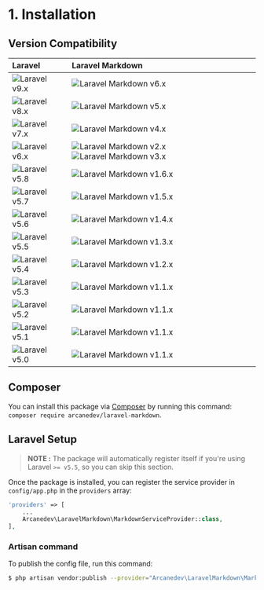 # 1. Installation

## Version Compatibility

| Laravel                      | Laravel Markdown                                                                              |
|:-----------------------------|:----------------------------------------------------------------------------------------------|
| ![Laravel v9.x][laravel_9_x] | ![Laravel Markdown v6.x][laravel_markdown_6_x]                                                |
| ![Laravel v8.x][laravel_8_x] | ![Laravel Markdown v5.x][laravel_markdown_5_x]                                                |
| ![Laravel v7.x][laravel_7_x] | ![Laravel Markdown v4.x][laravel_markdown_4_x]                                                |
| ![Laravel v6.x][laravel_6_x] | ![Laravel Markdown v2.x][laravel_markdown_2_x] ![Laravel Markdown v3.x][laravel_markdown_3_x] |
| ![Laravel v5.8][laravel_5_8] | ![Laravel Markdown v1.6.x][laravel_markdown_1_6_x]                                            |
| ![Laravel v5.7][laravel_5_7] | ![Laravel Markdown v1.5.x][laravel_markdown_1_5_x]                                            |
| ![Laravel v5.6][laravel_5_6] | ![Laravel Markdown v1.4.x][laravel_markdown_1_4_x]                                            |
| ![Laravel v5.5][laravel_5_5] | ![Laravel Markdown v1.3.x][laravel_markdown_1_3_x]                                            |
| ![Laravel v5.4][laravel_5_4] | ![Laravel Markdown v1.2.x][laravel_markdown_1_2_x]                                            |
| ![Laravel v5.3][laravel_5_3] | ![Laravel Markdown v1.1.x][laravel_markdown_1_1_x]                                            |
| ![Laravel v5.2][laravel_5_2] | ![Laravel Markdown v1.1.x][laravel_markdown_1_1_x]                                            |
| ![Laravel v5.1][laravel_5_1] | ![Laravel Markdown v1.1.x][laravel_markdown_1_1_x]                                            |
| ![Laravel v5.0][laravel_5_0] | ![Laravel Markdown v1.1.x][laravel_markdown_1_1_x]                                            |

[laravel_9_x]:  https://img.shields.io/badge/version-9.x-blue.svg?style=flat-square "Laravel v9.x"
[laravel_8_x]:  https://img.shields.io/badge/version-8.x-blue.svg?style=flat-square "Laravel v8.x"
[laravel_7_x]:  https://img.shields.io/badge/version-7.x-blue.svg?style=flat-square "Laravel v7.x"
[laravel_6_x]:  https://img.shields.io/badge/version-6.x-blue.svg?style=flat-square "Laravel v6.x"
[laravel_5_8]:  https://img.shields.io/badge/version-5.8-blue.svg?style=flat-square "Laravel v5.8"
[laravel_5_7]:  https://img.shields.io/badge/version-5.7-blue.svg?style=flat-square "Laravel v5.7"
[laravel_5_6]:  https://img.shields.io/badge/version-5.6-blue.svg?style=flat-square "Laravel v5.6"
[laravel_5_5]:  https://img.shields.io/badge/version-5.5-blue.svg?style=flat-square "Laravel v5.5"
[laravel_5_4]:  https://img.shields.io/badge/version-5.4-blue.svg?style=flat-square "Laravel v5.4"
[laravel_5_3]:  https://img.shields.io/badge/version-5.3-blue.svg?style=flat-square "Laravel v5.3"
[laravel_5_2]:  https://img.shields.io/badge/version-5.2-blue.svg?style=flat-square "Laravel v5.2"
[laravel_5_1]:  https://img.shields.io/badge/version-5.1-blue.svg?style=flat-square "Laravel v5.1"
[laravel_5_0]:  https://img.shields.io/badge/version-5.0-blue.svg?style=flat-square "Laravel v5.0"

[laravel_markdown_6_x]:   https://img.shields.io/badge/version-6.x-blue.svg?style=flat-square "Laravel Markdown v6.x"
[laravel_markdown_5_x]:   https://img.shields.io/badge/version-5.x-blue.svg?style=flat-square "Laravel Markdown v5.x"
[laravel_markdown_4_x]:   https://img.shields.io/badge/version-4.x-blue.svg?style=flat-square "Laravel Markdown v4.x"
[laravel_markdown_3_x]:   https://img.shields.io/badge/version-3.x-blue.svg?style=flat-square "Laravel Markdown v3.x"
[laravel_markdown_2_x]:   https://img.shields.io/badge/version-2.x-blue.svg?style=flat-square "Laravel Markdown v2.x"
[laravel_markdown_1_6_x]: https://img.shields.io/badge/version-1.6.x-blue.svg?style=flat-square "Laravel Markdown v1.6.x"
[laravel_markdown_1_5_x]: https://img.shields.io/badge/version-1.5.x-blue.svg?style=flat-square "Laravel Markdown v1.5.x"
[laravel_markdown_1_4_x]: https://img.shields.io/badge/version-1.4.x-blue.svg?style=flat-square "Laravel Markdown v1.4.x"
[laravel_markdown_1_3_x]: https://img.shields.io/badge/version-1.3.x-blue.svg?style=flat-square "Laravel Markdown v1.3.x"
[laravel_markdown_1_2_x]: https://img.shields.io/badge/version-1.2.x-blue.svg?style=flat-square "Laravel Markdown v1.2.x"
[laravel_markdown_1_1_x]: https://img.shields.io/badge/version-1.1.x-blue.svg?style=flat-square "Laravel Markdown v1.1.x"

## Composer

You can install this package via [Composer](http://getcomposer.org/) by running this command: `composer require arcanedev/laravel-markdown`.

## Laravel Setup

> **NOTE :** The package will automatically register itself if you're using Laravel `>= v5.5`, so you can skip this section.

Once the package is installed, you can register the service provider in `config/app.php` in the `providers` array:

```php
'providers' => [
    ...
    Arcanedev\LaravelMarkdown\MarkdownServiceProvider::class,
],
```

### Artisan command

To publish the config file, run this command:

```bash
$ php artisan vendor:publish --provider="Arcanedev\LaravelMarkdown\MarkdownServiceProvider"
```
